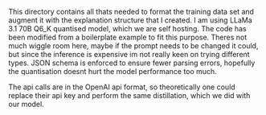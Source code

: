This directory contains all thats needed to format the training data set and augment it with the explanation structure that I created. I am using LLaMa 3.1 70B Q6_K quantised model, which we are self hosting. The code has been modified from a boilerplate example to fit this purpose. Theres not much wiggle room here, maybe if the prompt needs to be changed it could, but since the inference is expensive im not really keen on trying different types. JSON schema is enforced to ensure fewer parsing errors, hopefully the quantisation doesnt hurt the model performance too much. 


The api calls are in the OpenAI api format, so theoretically one could replace their api key and perform the same distillation, which we did with our model. 
